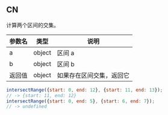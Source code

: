 ## CN

计算两个区间的交集。

|参数名|类型|说明|
|-----|----|---|
|a|object|区间 a|
|b|object|区间 b|
|返回值|object|如果存在区间交集，返回它|

```javascript
intersectRange({start: 0, end: 12}, {start: 11, end: 13});
// -> {start: 11, end: 12}
intersectRange({start: 0, end: 5}, {start: 6, end: 7});
// -> undefined
```